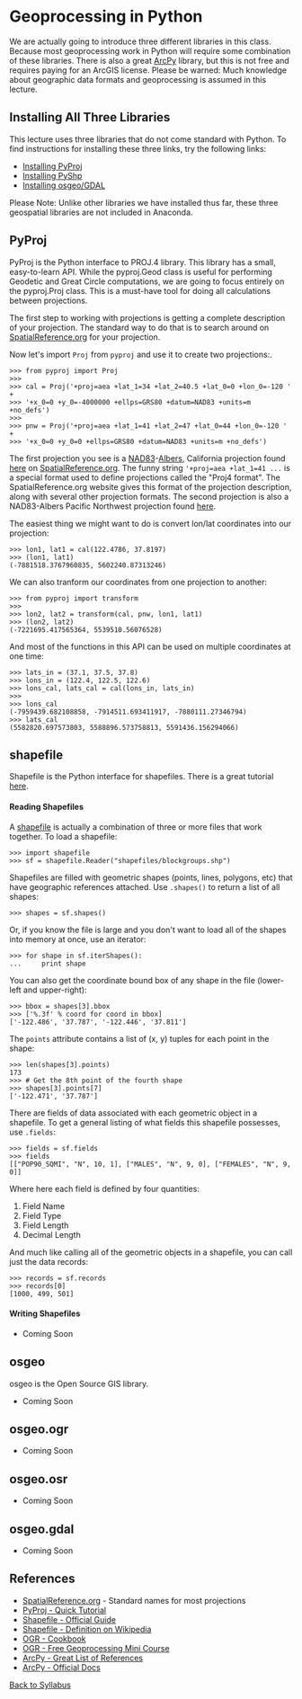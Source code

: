 # Geoprocessing in Python

We are actually going to introduce three different libraries in this class. Because most geoprocessing work in Python will require some combination of these libraries. There is also a great [ArcPy](http://help.arcgis.com/en/arcgisdesktop/10.0/help/index.html#//000v00000001000000) library, but this is not free and requires paying for an ArcGIS license. Please be warned: Much knowledge about geographic data formats and geoprocessing is assumed in this lecture.

## Installing All Three Libraries

This lecture uses three libraries that do not come standard with Python. To find instructions for installing these three links, try the following links:

 * [Installing PyProj](https://github.com/jswhit/pyproj)
 * [Installing PyShp](https://code.google.com/p/pyshp/)
 * [Installing osgeo/GDAL](https://pypi.python.org/pypi/GDAL/)

Please Note: Unlike other libraries we have installed thus far, these three geospatial libraries are not included in Anaconda.

## PyProj

PyProj is the Python interface to PROJ.4 library. This library has a small, easy-to-learn API. While the pyproj.Geod class is useful for performing Geodetic and Great Circle computations, we are going to focus entirely on the pyproj.Proj class. This is a must-have tool for doing all calculations between projections.

The first step to working with projections is getting a complete description of your projection. The standard way to do that is to search around on [SpatialReference.org](http://spatialreference.org/) for your projection.

Now let's import `Proj` from `pyproj` and use it to create two projections:.

    >>> from pyproj import Proj
    >>>
    >>> cal = Proj('+proj=aea +lat_1=34 +lat_2=40.5 +lat_0=0 +lon_0=-120 ' +
    >>> '+x_0=0 +y_0=-4000000 +ellps=GRS80 +datum=NAD83 +units=m +no_defs')
    >>>
    >>> pnw = Proj('+proj=aea +lat_1=41 +lat_2=47 +lat_0=44 +lon_0=-120 ' +
    >>> '+x_0=0 +y_0=0 +ellps=GRS80 +datum=NAD83 +units=m +no_defs')

The first projection you see is a [NAD83](https://en.wikipedia.org/wiki/North_American_Datum#North_American_Datum_of_1983)-[Albers](https://en.wikipedia.org/wiki/Albers_projection), California projection found [here](http://spatialreference.org/ref/sr-org/10/) on [SpatialReference.org](http://spatialreference.org/). The funny string `'+proj=aea +lat_1=41 ...` is a special format used to define projections called the "Proj4 format". The SpatialReference.org website gives this format of the projection description, along with several other projection formats. The second projection is also a NAD83-Albers Pacific Northwest projection found [here](http://spatialreference.org/ref/sr-org/7260/).

The easiest thing we might want to do is convert lon/lat coordinates into our projection:

    >>> lon1, lat1 = cal(122.4786, 37.8197)
    >>> (lon1, lat1)
    (-7881518.3767960835, 5602240.87313246)

We can also tranform our coordinates from one projection to another:

    >>> from pyproj import transform
    >>>
    >>> lon2, lat2 = transform(cal, pnw, lon1, lat1)
    >>> (lon2, lat2)
    (-7221695.417565364, 5539510.56076528)

And most of the functions in this API can be used on multiple coordinates at one time:

    >>> lats_in = (37.1, 37.5, 37.8)
    >>> lons_in = (122.4, 122.5, 122.6)
    >>> lons_cal, lats_cal = cal(lons_in, lats_in)
    >>>
    >>> lons_cal
    (-7959439.682108858, -7914511.693411917, -7880111.27346794)
    >>> lats_cal
    (5582820.697573803, 5588896.573758813, 5591436.156294066)

## shapefile

Shapefile is the Python interface for shapefiles. There is a great tutorial [here](https://github.com/GeospatialPython/pyshp).

#### Reading Shapefiles

A [shapefile](https://en.wikipedia.org/wiki/Shapefile) is actually a combination of three or more files that work together. To load a shapefile:

    >>> import shapefile
    >>> sf = shapefile.Reader("shapefiles/blockgroups.shp")

Shapefiles are filled with geometric shapes (points, lines, polygons, etc) that have geographic references attached. Use `.shapes()` to return a list of all shapes:

    >>> shapes = sf.shapes()

Or, if you know the file is large and you don't want to load all of the shapes into memory at once, use an iterator:

    >>> for shape in sf.iterShapes():
    ...     print shape

You can also get the coordinate bound box of any shape in the file (lower-left and upper-right):

    >>> bbox = shapes[3].bbox
    >>> ['%.3f' % coord for coord in bbox]
    ['-122.486', '37.787', '-122.446', '37.811']

The `points` attribute contains a list of (x, y) tuples for each point in the shape:

    >>> len(shapes[3].points)
    173
    >>> # Get the 8th point of the fourth shape
    >>> shapes[3].points[7]
    ['-122.471', '37.787']

There are fields of data associated with each geometric object in a shapefile. To get a general listing of what fields this shapefile possesses, use `.fields`:

    >>> fields = sf.fields
    >>> fields
    [["POP90_SQMI", "N", 10, 1], ["MALES", "N", 9, 0], ["FEMALES", "N", 9, 0]]

Where here each field is defined by four quantities:

 1. Field Name
 2. Field Type
 3. Field Length
 4. Decimal Length

And much like calling all of the geometric objects in a shapefile, you can call just the data records:

    >>> records = sf.records
    >>> records[0]
    [1000, 499, 501]

#### Writing Shapefiles

 * Coming Soon

## osgeo

osgeo is the Open Source GIS library.

 * Coming Soon

## osgeo.ogr

 * Coming Soon

## osgeo.osr

 * Coming Soon

## osgeo.gdal

 * Coming Soon

## References

 * [SpatialReference.org](http://spatialreference.org/) - Standard names for most projections
 * [PyProj - Quick Tutorial](http://jswhit.github.io/pyproj/)
 * [Shapefile - Official Guide](https://github.com/GeospatialPython/pyshp)
 * [Shapefile - Definition on Wikipedia](https://en.wikipedia.org/wiki/Shapefile)
 * [OGR - Cookbook](https://pcjericks.github.io/py-gdalogr-cookbook/)
 * [OGR - Free Geoprocessing Mini Course](http://www.gis.usu.edu/~chrisg/python/2009/)
 * [ArcPy - Great List of References](http://gis.stackexchange.com/questions/53816/what-are-some-resources-for-learning-arcpy)
 * [ArcPy - Official Docs](http://help.arcgis.com/en/arcgisdesktop/10.0/help/index.html#/A_quick_tour_of_ArcPy/000v00000001000000/)

[Back to Syllabus](../../README.md)
